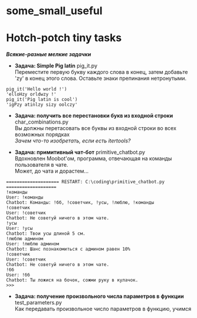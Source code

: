 # some_small_useful
# Hotch-potch tiny tasks
**_Всякие-разные мелкие задачки_**

- **Задача: Simple Pig latin**  pig_it.py    
Переместите первую букву каждого слова в конец, затем добавьте 'zy' в конец этого слова.
Оставьте знаки препинания нетронутыми.
```
pig_it('Hello world !')
'elloHzy orldwzy !'
pig_it('Pig latin is cool')
'igPzy atinlzy sizy oolczy'
```
- **Задача: получить все перестановки букв из входной строки** char_combinations.py    
Вы должны перетасовать все буквы из входной строки во всех возможных порядках    
_Зачем что-то изобретать, если есть itertools?_

- **Задача: примитивный чат-бот** primitive_chatbot.py   
Вдохновлен Moobot'ом, программа, отвечающая на команды пользователя в чате.    
Может, до чата и дорастем... 
```
==================== RESTART: C:\coding\primitive_chatbot.py ===================   
!команды   
User: !команды   
Chatbot: Команды: !бб, !советчик, !усы, !люблю, !команды   
!советчик
User: !советчик
Chatbot: Не советуй ничего в этом чате.
!усы
User: !усы
Chatbot: Твои усы длиной 5 см.
!люблю админом
User: !люблю админом
Chatbot: Шанс познакомиться с админом равен 10%
!советчик
User: !советчик
Chatbot: Не советуй ничего в этом чате.
!бб
User: !бб
Chatbot: Ты ложися на бочок, сожми руку в кулачок.
>>> 
```


- **Задача: получение произвольного числа параметров в функции** test_parameters.py   
Как передавать произвольное число параметров в функцию, учимся   


